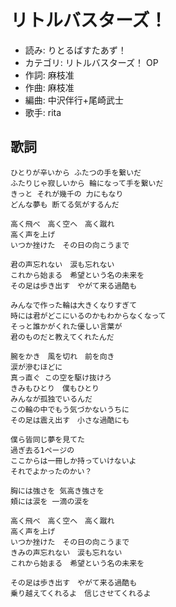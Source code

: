 リトルバスターズ！
==================

- 読み: りとるばすたあず！
- カテゴリ: リトルバスターズ！ OP
- 作詞: 麻枝准
- 作曲: 麻枝准
- 編曲: 中沢伴行+尾崎武士
- 歌手: rita


歌詞
-----

    ひとりが辛いから ふたつの手を繋いだ
    ふたりじゃ寂しいから 輪になって手を繋いだ
    きっと それが幾千の 力にもなり
    どんな夢も 断てる気がするんだ

    高く飛べ　高く空へ　高く蹴れ　
    高く声を上げ
    いつか挫けた　その日の向こうまで

    君の声忘れない　涙も忘れない
    これから始まる　希望という名の未来を
    その足は歩き出す　やがて来る過酷も

    みんなで作った輪は大きくなりすぎて
    時には君がどこにいるのかもわからなくなって
    そっと誰かがくれた優しい言葉が
    君のものだと教えてくれたんだ

    腕をかき　風を切れ　前を向き
    涙が滲むほどに
    真っ直ぐ この空を駆け抜けろ
    きみもひとり　僕もひとり
    みんなが孤独でいるんだ
    この輪の中でもう気づかないうちに
    その足は震え出す　小さな過酷にも

    僕ら皆同じ夢を見てた
    過ぎ去る1ページの
    ここからは一冊しか持っていけないよ
    それでよかったのかい？

    胸には強さを 気高き強さを
    頬には涙を 一滴の涙を

    高く飛べ　高く空へ　高く蹴れ
    高く声を上げ
    いつか挫けた　その日の向こうまで
    きみの声忘れない　涙も忘れない
    これから始まる　希望という名の未来を

    その足は歩き出す　やがて来る過酷も
    乗り越えてくれるよ　信じさせてくれるよ

